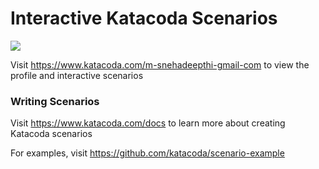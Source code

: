 # Interactive Katacoda Scenarios

[![](http://shields.katacoda.com/katacoda/m-snehadeepthi-gmail-com/count.svg)](https://www.katacoda.com/m-snehadeepthi-gmail-com "Get your profile on Katacoda.com")

Visit https://www.katacoda.com/m-snehadeepthi-gmail-com to view the profile and interactive scenarios

### Writing Scenarios
Visit https://www.katacoda.com/docs to learn more about creating Katacoda scenarios

For examples, visit https://github.com/katacoda/scenario-example
